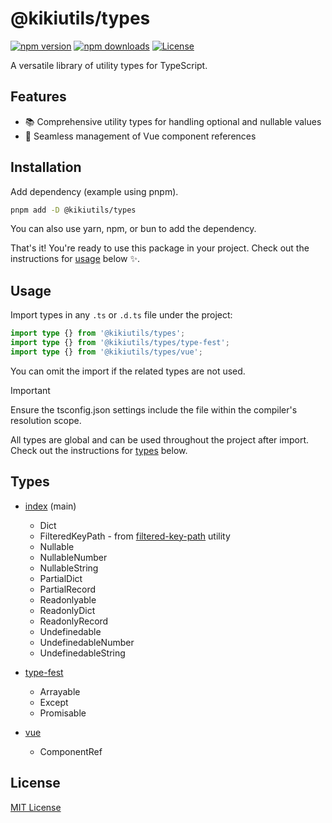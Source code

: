 # @kikiutils/types

[![npm version][npm-version-src]][npm-version-href]
[![npm downloads][npm-downloads-src]][npm-downloads-href]
[![License][license-src]][license-href]

A versatile library of utility types for TypeScript.

## Features

- 📚 Comprehensive utility types for handling optional and nullable values
- 🧩 Seamless management of Vue component references

## Installation

Add dependency (example using pnpm).

```bash
pnpm add -D @kikiutils/types
```

You can also use yarn, npm, or bun to add the dependency.

That's it! You're ready to use this package in your project. Check out the instructions for [usage](#usage) below ✨.

## Usage

Import types in any `.ts` or `.d.ts` file under the project:

```typescript
import type {} from '@kikiutils/types';
import type {} from '@kikiutils/types/type-fest';
import type {} from '@kikiutils/types/vue';
```

You can omit the import if the related types are not used.

> [!IMPORTANT]
> Ensure the tsconfig.json settings include the file within the compiler's resolution scope.

All types are global and can be used throughout the project after import. Check out the instructions for [types](#types) below.

## Types

- [index](./src/index.ts) (main)
  - Dict
  - FilteredKeyPath - from [filtered-key-path](./src/utils/filtered-key-path.ts) utility
  - Nullable
  - NullableNumber
  - NullableString
  - PartialDict
  - PartialRecord
  - Readonlyable
  - ReadonlyDict
  - ReadonlyRecord
  - Undefinedable
  - UndefinedableNumber
  - UndefinedableString

- [type-fest](./src/type-fest.ts)
  - Arrayable
  - Except
  - Promisable

- [vue](./src/vue.ts)
  - ComponentRef

## License

[MIT License](./LICENSE)

<!-- Badges -->
[npm-version-href]: https://npmjs.com/package/@kikiutils/types
[npm-version-src]: https://img.shields.io/npm/v/@kikiutils/types/latest.svg?style=flat&colorA=18181B&colorB=28CF8D

[npm-downloads-href]: https://npmjs.com/package/@kikiutils/types
[npm-downloads-src]: https://img.shields.io/npm/dm/@kikiutils/types.svg?style=flat&colorA=18181B&colorB=28CF8D

[license-href]: https://github.com/kikiutils/node-types/blob/main/LICENSE
[license-src]: https://img.shields.io/npm/l/@kikiutils/types.svg?style=flat&colorA=18181B&colorB=28CF8D
